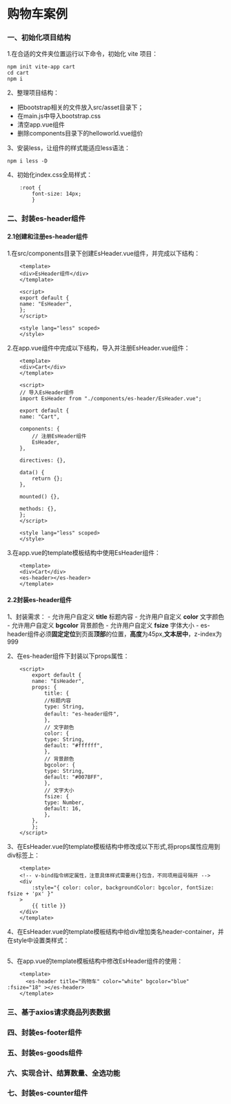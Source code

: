 # 购物车案例
### 一、初始化项目结构
1.在合适的文件夹位置运行以下命令，初始化 vite 项目：
```
npm init vite-app cart
cd cart
npm i
```
2、整理项目结构：
+ 把bootstrap相关的文件放入src/asset目录下；
+ 在main.js中导入bootstrap.css
+ 清空app.vue组件
+ 删除components目录下的helloworld.vue组价
  
3、安装less，让组件的样式能适应less语法：
```
npm i less -D
```
4、初始化index.css全局样式：
```
    :root {
        font-size: 14px;
        }
```
### 二、封装es-header组件
#### 2.1创建和注册es-header组件
1.在src/components目录下创建EsHeader.vue组件，并完成以下结构：
```
    <template>
    <div>EsHeader组件</div>
    </template>

    <script>
    export default {
    name: "EsHeader",
    };
    </script>

    <style lang="less" scoped>
    </style>
```
2.在app.vue组件中完成以下结构，导入并注册EsHeader.vue组件：
```
    <template>
    <div>Cart</div>
    </template>

    <script>
    // 导入EsHeader组件
    import EsHeader from "./components/es-header/EsHeader.vue";

    export default {
    name: "Cart",

    components: {
        // 注册EsHeader组件
        EsHeader,
    },

    directives: {},

    data() {
        return {};
    },

    mounted() {},

    methods: {},
    };
    </script>

    <style lang="less" scoped>
    </style>
```
3.在app.vue的template模板结构中使用EsHeader组件：
```
    <template>
    <div>Cart</div>
    <es-header></es-header>
    </template>
```
#### 2.2封装es-header组件
1、封装需求：
    - 允许用户自定义 **title** 标题内容
    - 允许用户自定义 **color** 文字颜色
    - 允许用户自定义 **bgcolor** 背景颜色
    - 允许用户自定义 **fsize** 字体大小
    - es-header组件必须**固定定位**到页面**顶部**的位置，**高度**为45px,**文本居中**，z-index为999

2、在es-header组件下封装以下props属性：
```
    <script>
        export default {
        name: "EsHeader",
        props: {
            title: {
            //标题内容
            type: String,
            default: "es-header组件",
            },
            // 文字颜色
            color: { 
            type: String,
            default: "#ffffff",
            },
            // 背景颜色
            bgcolor: {
            type: String,
            default: "#007BFF",
            },
            // 文字大小
            fsize: {
            type: Number,
            default: 16,
            },
        },
        };
    </script>
```
3、在EsHeader.vue的template模板结构中修改成以下形式,将props属性应用到div标签上：
```
    <template>
    <!-- v-bind指令绑定属性，注意具体样式需要用{}包含，不同项用逗号隔开 -->
    <div
        :style="{ color: color, backgroundColor: bgcolor, fontSize: fsize + 'px' }"
    >
        {{ title }}
    </div>
    </template>
```
4、在EsHeader.vue的template模板结构中给div增加类名header-container，并在style中设置类样式：
```

```
5、在app.vue的template模板结构中修改EsHeader组件的使用：
```
    <template>
      <es-header title="购物车" color="white" bgcolor="blue"  :fsize="18" ></es-header>
    </template>
```

### 三、基于axios请求商品列表数据
### 四、封装es-footer组件
### 五、封装es-goods组件
### 六、实现合计、结算数量、全选功能
### 七、封装es-counter组件
